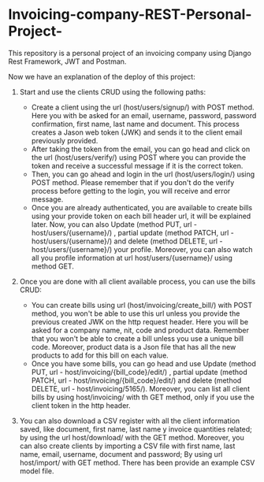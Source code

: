 # Invoicing-company-REST-Personal-Project-
This repository is a personal project of an invoicing company using Django Rest Framework, JWT and Postman.

Now we have an explanation of the deploy of this project:

1. Start and use the clients CRUD using the following paths:
    - Create a client using the url (host/users/signup/) with POST method. Here you with be asked for an email, username, password, password confirmation, first name, last name and document. This process creates a Jason web token (JWK) and sends it to the client email previously provided.
    - After taking the token from the email, you can go head and click on the url (host/users/verify/) using POST where you can provide the token and receive a successful message if it is the correct token.
    - Then, you can go ahead and login in the url (host/users/login/) using POST method. Please remember that if you don't do the verify process before getting to the login, you will receive and error message.
    - Once you are already authenticated, you are available to create bills using your provide token on each bill header url, it will be explained later. Now, you can also Update (method PUT, url - host/users/{username}/) , partial update (method PATCH, url - host/users/{username}/) and delete (method DELETE, url - host/users/{username}/) your profile. Moreover, you can also watch all you profile information at url host/users/{username}/ using method GET.

2. Once you are done with all client available process, you can use the bills CRUD:
    - You can create bills using url (host/invoicing/create_bill/) with POST method, you won't be able to use this url unless you provide the previous created JWK on the http request header. Here you will be asked for a company name, nit, code and product data. Remember that you won't be able to create a bill unless you use a unique bill code. Moreover, product data is a Json file that has all the new products to add for this bill on each value.
    - Once you have some bills, you can go head and use Update (method PUT, url - host/invoicing/{bill_code}/edit/) , partial update (method PATCH, url - host/invoicing/{bill_code}/edit/) and delete (method DELETE, url - host/invoicing/5165/). Moreover, you can list all client bills by using host/invoicing/ with th GET method, only if you use the client token in the http header.

3. You can also download a CSV register with all the client information saved, like document, first name, last name y invoice quantities related; by using the url host/download/ with the GET method. Moreover, you can also create clients by importing a CSV file with first name, last name, email, username, document and password; By using url host/import/ with GET method. There has been provide an example CSV model file.
